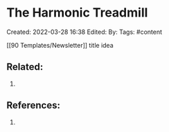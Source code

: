 # The Harmonic Treadmill
Created: 2022-03-28 16:38
Edited: 
By: 
Tags: #content 

[[90 Templates/Newsletter]] title idea

## Related:
1. 

## References:
1. 